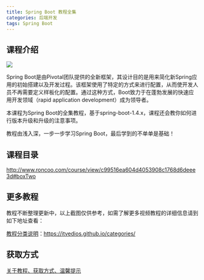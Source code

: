 ```yaml
---
title: Spring Boot 教程全集
categories: 后端开发
tags: Spring Boot
---
```


## 课程介绍

![](http://static.roncoo.com/lecturer/98f00562eb8c441496c957dedfa2b1bf.jpg)

<!--more-->

Spring Boot是由Pivotal团队提供的全新框架，其设计目的是用来简化新Spring应用的初始搭建以及开发过程。该框架使用了特定的方式来进行配置，从而使开发人员不再需要定义样板化的配置。通过这种方式，Boot致力于在蓬勃发展的快速应用开发领域（rapid application development）成为领导者。

本课程为Spring Boot的全集教程，基于spring-boot-1.4.x，课程还会教你如何进行版本升级和升级的注意事项。

教程由浅入深，一步一步学习Spring Boot，最后学到的不单单是基础！

## 课程目录

http://www.roncoo.com/course/view/c99516ea604d4053908c1768d6deee3d#boxTwo

## 更多教程

教程不断整理更新中，以上截图仅供参考，如需了解更多视频教程的详细信息请到如下地址查看：

[教程分类说明](https://itvedios.github.io/categories/)：<https://itvedios.github.io/categories/>

## 获取方式

[关于教程、获取方式、温馨提示](https://itvedios.github.io/about/)